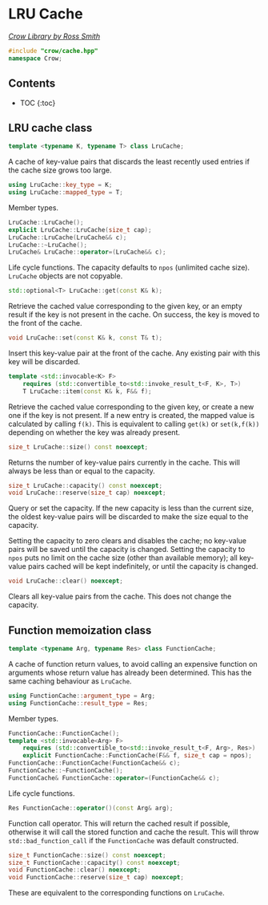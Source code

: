 # LRU Cache

_[Crow Library by Ross Smith](index.html)_

```c++
#include "crow/cache.hpp"
namespace Crow;
```

## Contents

* TOC
{:toc}

## LRU cache class

```c++
template <typename K, typename T> class LruCache;
```

A cache of key-value pairs that discards the least recently used entries if
the cache size grows too large.

```c++
using LruCache::key_type = K;
using LruCache::mapped_type = T;
```

Member types.

```c++
LruCache::LruCache();
explicit LruCache::LruCache(size_t cap);
LruCache::LruCache(LruCache&& c);
LruCache::~LruCache();
LruCache& LruCache::operator=(LruCache&& c);
```

Life cycle functions. The capacity defaults to `npos` (unlimited cache size).
`LruCache` objects are not copyable.

```c++
std::optional<T> LruCache::get(const K& k);
```

Retrieve the cached value corresponding to the given key, or an empty result
if the key is not present in the cache. On success, the key is moved to the
front of the cache.

```c++
void LruCache::set(const K& k, const T& t);
```

Insert this key-value pair at the front of the cache. Any existing pair with
this key will be discarded.

```c++
template <std::invocable<K> F>
    requires (std::convertible_to<std::invoke_result_t<F, K>, T>)
    T LruCache::item(const K& k, F&& f);
```

Retrieve the cached value corresponding to the given key, or create a new one
if the key is not present. If a new entry is created, the mapped value is
calculated by calling `f(k)`. This is equivalent to calling `get(k)` or
`set(k,f(k))` depending on whether the key was already present.

```c++
size_t LruCache::size() const noexcept;
```

Returns the number of key-value pairs currently in the cache. This will always
be less than or equal to the capacity.

```c++
size_t LruCache::capacity() const noexcept;
void LruCache::reserve(size_t cap) noexcept;
```

Query or set the capacity. If the new capacity is less than the current size,
the oldest key-value pairs will be discarded to make the size equal to the
capacity.

Setting the capacity to zero clears and disables the cache; no key-value pairs
will be saved until the capacity is changed. Setting the capacity to `npos`
puts no limit on the cache size (other than available memory); all key-value
pairs cached will be kept indefinitely, or until the capacity is changed.

```c++
void LruCache::clear() noexcept;
```

Clears all key-value pairs from the cache. This does not change the capacity.

## Function memoization class

```c++
template <typename Arg, typename Res> class FunctionCache;
```

A cache of function return values, to avoid calling an expensive function on
arguments whose return value has already been determined. This has the same
caching behaviour as `LruCache`.

```c++
using FunctionCache::argument_type = Arg;
using FunctionCache::result_type = Res;
```

Member types.

```c++
FunctionCache::FunctionCache();
template <std::invocable<Arg> F>
    requires (std::convertible_to<std::invoke_result_t<F, Arg>, Res>)
    explicit FunctionCache::FunctionCache(F&& f, size_t cap = npos);
FunctionCache::FunctionCache(FunctionCache&& c);
FunctionCache::~FunctionCache();
FunctionCache& FunctionCache::operator=(FunctionCache&& c);
```

Life cycle functions.

```c++
Res FunctionCache::operator()(const Arg& arg);
```

Function call operator. This will return the cached result if possible,
otherwise it will call the stored function and cache the result. This will
throw `std::bad_function_call` if the `FunctionCache` was default
constructed.

```c++
size_t FunctionCache::size() const noexcept;
size_t FunctionCache::capacity() const noexcept;
void FunctionCache::clear() noexcept;
void FunctionCache::reserve(size_t cap) noexcept;
```

These are equivalent to the corresponding functions on `LruCache`.
